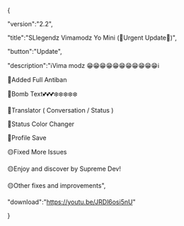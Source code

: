{

 "version":"2.2",

 "title":"SLlegendz Vimamodz Yo Mini (🚨Urgent Update🚨)",

 "button":"Update",

 "description":"ℹ️Vima modz 😁😁😁😁😁😁😁😁😁😁😁ℹ️

🚨Added Full Antiban

🔴Bomb Text💕💕💕❄️❄️❄️❄️❄️

🔴Translator ( Conversation / Status )

🔴Status Color Changer

🔴Profile Save

🟡Fixed More Issues

🟡Enjoy and discover by Supreme Dev!

🟡Other fixes and improvements",

 "download":"https://youtu.be/JRDl6osi5nU"

}
